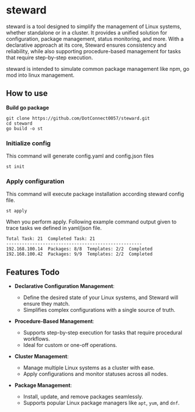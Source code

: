 # steward

steward is a tool designed to simplify the management of Linux systems, whether standalone or in a cluster. It provides a unified solution for configuration, package management, status monitoring, and more. With a declarative approach at its core, Steward ensures consistency and reliability, while also supporting procedure-based management for tasks that require step-by-step execution.

steward is intended to simulate common package management like npm, go mod into linux management.

## How to use

**Build go package**
```
git clone https://github.com/DotConnect0057/steward.git
cd steward
go build -o st
```

### Initialize config
This command will generate config.yaml and config.json files
```
st init
```
### Apply configuration
This command will execute package installation according steward config file.
```
st apply
```
When you perform apply. Following example command output given to trace tasks we defined in yaml/json file.
```
Total Task: 21  Completed Task: 21  
----------------------------------------------------
192.168.100.14  Packages: 8/8  Templates: 2/2  Completed
192.168.100.42  Packages: 9/9  Templates: 2/2  Completed
```

## Features Todo

- **Declarative Configuration Management**:
  - Define the desired state of your Linux systems, and Steward will ensure they match.
  - Simplifies complex configurations with a single source of truth.

- **Procedure-Based Management**:
  - Supports step-by-step execution for tasks that require procedural workflows.
  - Ideal for custom or one-off operations.

- **Cluster Management**:
  - Manage multiple Linux systems as a cluster with ease.
  - Apply configurations and monitor statuses across all nodes.

- **Package Management**:
  - Install, update, and remove packages seamlessly.
  - Supports popular Linux package managers like `apt`, `yum`, and `dnf`.